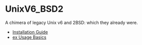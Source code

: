 # UnixV6_BSD2

A chimera of legacy Unix v6 and 2BSD: which they already were.

* [Installation Guide](docs/INSTALL.md)
* [ex Usage Basics](docs/USAGE.md)

